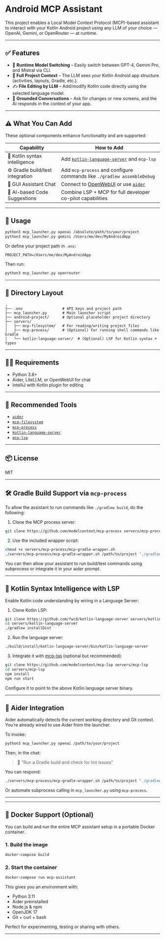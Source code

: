 # Android MCP Assistant

This project enables a Local Model Context Protocol (MCP)-based assistant to interact with your Kotlin Android project using any LLM of your choice — OpenAI, Gemini, or OpenRouter — at runtime.

---

## ✅ Features

- 🔄 **Runtime Model Switching** – Easily switch between GPT-4, Gemini Pro, and Mistral via CLI.
- 📂 **Full Project Context** – The LLM sees your Kotlin Android app structure (activities, layouts, Gradle, etc.).
- ✍️ **File Editing by LLM** – Add/modify Kotlin code directly using the selected language model.
- 🧠 **Grounded Conversations** – Ask for changes or new screens, and the AI responds in the context of your app.

---

## ⚠️ What You Can Add

These optional components enhance functionality and are supported:

| Capability                       | How to Add |
|----------------------------------|------------|
| 🧠 Kotlin syntax intelligence     | Add [`kotlin-language-server`](https://github.com/fwcd/kotlin-language-server) and `mcp-lsp` |
| ⚙️ Gradle build/test integration | Add `mcp-process` and configure commands like `./gradlew assembleDebug` |
| 💬 GUI Assistant Chat            | Connect to [OpenWebUI](https://github.com/open-webui/open-webui) or use [`aider`](https://github.com/paul-gauthier/aider) |
| 🧪 AI-based Code Suggestions     | Combine LSP + MCP for full developer co-pilot capabilities |

---

## 🚀 Usage

```bash
python3 mcp_launcher.py openai /absolute/path/to/your/project
python3 mcp_launcher.py gemini /Users/me/dev/MyAndroidApp
```

Or define your project path in `.env`:

```env
PROJECT_PATH=/Users/me/dev/MyAndroidApp
```

Then run:

```bash
python3 mcp_launcher.py openrouter
```

---

## 📁 Directory Layout

```
.
├── .env                  # API keys and project path
├── mcp_launcher.py       # Main launcher script
├── android-project/      # Optional placeholder project directory
├── servers/
│   ├── mcp-filesystem/   # For reading/writing project files
│   ├── mcp-process/      # (Optional) For running shell commands like Gradle
│   └── kotlin-language-server/  # (Optional) LSP for Kotlin syntax + types
```

---

## 🧑‍💻 Requirements

- Python 3.8+
- Aider, LiteLLM, or OpenWebUI for chat
- IntelliJ with Kotlin plugin for editing

---

## 🧪 Recommended Tools

- [`aider`](https://github.com/paul-gauthier/aider)
- [`mcp-filesystem`](https://github.com/modelcontext/mcp-filesystem)
- [`mcp-process`](https://github.com/modelcontext/mcp-process)
- [`kotlin-language-server`](https://github.com/fwcd/kotlin-language-server)
- [`mcp-lsp`](https://github.com/modelcontext/mcp-lsp)

---

## 📦 License

MIT


---

## 🛠️ Gradle Build Support via `mcp-process`

To allow the assistant to run commands like `./gradlew build`, do the following:

1. Clone the MCP process server:
```bash
git clone https://github.com/modelcontext/mcp-process servers/mcp-process
```

2. Use the included wrapper script:
```bash
chmod +x servers/mcp-process/mcp-gradle-wrapper.sh
./servers/mcp-process/mcp-gradle-wrapper.sh /path/to/project "./gradlew assembleDebug"
```

You can then allow your assistant to run build/test commands using subprocess or integrate it in your aider prompt.

---

## 🧠 Kotlin Syntax Intelligence with LSP

Enable Kotlin code understanding by wiring in a Language Server:

1. Clone Kotlin LSP:
```bash
git clone https://github.com/fwcd/kotlin-language-server servers/kotlin-language-server
cd servers/kotlin-language-server
./gradlew installDist
```

2. Run the language server:
```bash
./build/install/kotlin-language-server/bin/kotlin-language-server
```

3. Integrate it with [mcp-lsp](https://github.com/modelcontext/mcp-lsp) (optional but recommended):
```bash
git clone https://github.com/modelcontext/mcp-lsp servers/mcp-lsp
cd servers/mcp-lsp
npm install
npm run start
```

Configure it to point to the above Kotlin language server binary.

---

## 🤖 Aider Integration

Aider automatically detects the current working directory and Git context. You’re already wired to use Aider from the launcher.

To invoke:

```bash
python3 mcp_launcher.py openai /path/to/your/project
```

Then, in the chat:

> 💬 "Run a Gradle build and check for lint issues"

You can respond:
```bash
./servers/mcp-process/mcp-gradle-wrapper.sh /path/to/project "./gradlew lint"
```

Or automate subprocess calling in `mcp_launcher.py` using `mcp-process`.

---



---

## 🐳 Docker Support (Optional)

You can build and run the entire MCP assistant setup in a portable Docker container.

### 1. Build the image
```bash
docker-compose build
```

### 2. Start the container
```bash
docker-compose run mcp-assistant
```

This gives you an environment with:
- Python 3.11
- Aider preinstalled
- Node.js & npm
- OpenJDK 17
- Git + curl + bash

Perfect for experimenting, testing or sharing with others.

---
